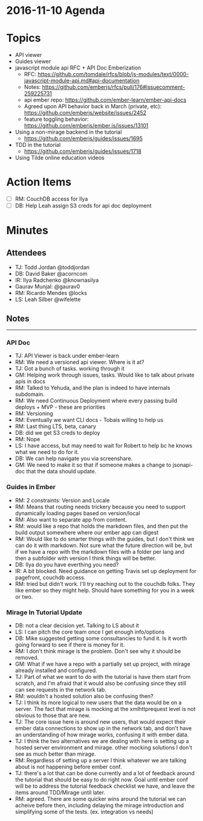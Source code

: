 # 2016-11-10 Agenda


# Topics

- API viewer
- Guides viewer
- javascript module api RFC + API Doc Emberization
  - RFC: https://github.com/tomdale/rfcs/blob/js-modules/text/0000-javascript-module-api.md#api-documentation
  - Notes: https://github.com/emberjs/rfcs/pull/176#issuecomment-259225731
  - api ember repo: https://github.com/ember-learn/ember-api-docs
  - Agreed upon API behavior back in March (private, etc): https://github.com/emberjs/website/issues/2452
  - feature toggling behavior: https://github.com/emberjs/ember.js/issues/13101
- Using a non-mirage backend in the tutorial
  - https://github.com/emberjs/guides/issues/1695
- TDD in the tutorial
  - https://github.com/emberjs/guides/issues/1718
- Using Tilde online education videos

# Action Items 

- [ ] RM: CouchDB access for Ilya
- [ ] DB: Help Leah assign S3 creds for api doc deployment

# Minutes

## Attendees

- TJ: Todd Jordan @toddjordan
- DB: David Baker @acorncom
- IR: Ilya Radchenko @knownasilya
- Gaurav Munjal: @gaurav0
- RM: Ricardo Mendes @locks
- LS: Leah Silber @wifelette

## Notes

---

### API Doc

- TJ: API Viewer is back under ember-learn
- RM: We need a versioned api viewer.  Where is it at?
- TJ: Got a bunch of tasks. working through it
- GM:  Helping work through issues, tasks.  Would like to talk about private apis in docs
- RM: Talked to Yehuda, and the plan is indeed to have internals subdomain.
- RM: We need Continuous Deployment where every passing build deploys + MVP - these are priorities
- RM: Versioning
- RM: Eventually we want CLI docs - Tobais willing to help us
- RM: Last thing LTS, beta, canary
- DB: did we get S3 creds to deploy
- RM: Nope
- LS: I have access, but may need to wait for Robert to help bc he knows what we need to do for it.
- DB: We can help navigate you via screenshare.
- GM: We need to make it so that if someone makes a change to jsonapi-doc that the data should update.

### Guides in Ember

- RM: 2 constraints: Version and Locale
- RM: Means that routing needs trickery because you need to support dynamically loading pages based on version/local
- RM: Also want to separate app from content.  
- RM: would like a repo that holds the markdown files, and then put the build output somewhere where our ember app can digest
- RM: Would like to do smarter things with the guides, but I don't think we can do it with markdown.  Not sure what the future direction will be, but if we have a repo with the markdown files with a folder per lang and then a subfolder with version I think things will be better.
- DB: Ilya do you have everthing you need?
- IR: A bit blocked.  Need guidance on getting Travis set up deployment for pagefront, couchdb access.
- RM: tried but didn't work.  I'll try reaching out to the couchdb folks.  They like ember so they might help.  Should have something for you in a week or two.

### Mirage In Tutorial Update

- DB: not a clear decision yet.  Talking to LS about it
- LS: I can pitch the core team once I get enough info/options
- DB: Mike suggested getting some consultancies to fund it.  Is it worth going forward to see if there is money for it.
- RM: I don't think mirage is the problem.  Don't see why it should be removed.
- GM: What if we have a repo with a partially set up project, with mirage already installed and configured.
- TJ: Part of what we want to do with the tutorial is have them start from scratch, and I'm afraid that it would  also be confusing since they still can see requests in the network tab.  
- RM: wouldn't a hosted solution also be confusing then?
- TJ: I think its more logical to new users that the data would be on a server.  The fact that mirage is mocking at the xmlhttprequest level is not obvious to those that are new.
- TJ: The core issue here is around new users, that would expect their ember data connections to show up in the network tab, and don't have an understanding of how mirage works, confusing it with ember data.
- TJ: I think the two alternatives we are dealing with here is setting up a hosted server environment  and mirage.  other mocking solutions I don't see as much better than mirage.
- RM: Regardless of setting up a server I think whatever we are talking about is not happening before ember conf.
- TJ: there's a lot that can be done currently and a lot of feedback around the tutorial that should be easy to do right now.  Goal until ember conf will be to address the tutorial feedback checklist we have, and leave the items around TDD/Mirage until later.  
- RM: agreed. There are some quicker wins around the tutorial we can acheive before then, including delaying the mirage introduction and simplifying some of the tests. (ex. integration vs needs)
